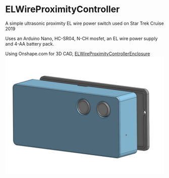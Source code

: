 # ELWireProximityController
A simple ultrasonic proximity EL wire power switch used on Star Trek Cruise 2019

Uses an Arduino Nano, HC-SR04, N-CH mosfet, an EL wire power supply and 4-AA battery pack.

Using Onshape.com for 3D CAD, [ELWireProximityControllerEnclosure](https://cad.onshape.com/documents/152d838213b45c235125690d/w/45181500c3b32f5816f8d2e8/e/04f3397dea0e814da89736f6)
![enclosure](images/ELWireProximityControllerEnclosure.jpg)
